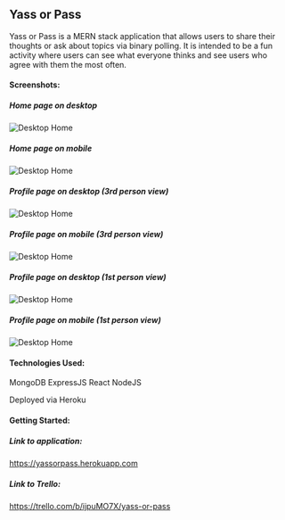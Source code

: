 ## Yass or Pass 

Yass or Pass is a MERN stack application that allows users to share their thoughts or ask about topics via binary polling. It is intended to be a fun activity where users can see what everyone thinks and see users who agree with them the most often.


#### Screenshots:

##### Home page on desktop

![Desktop Home](https://github.com/gregwebb/yass-or-pass/blob/master/public/screenshots/desktop-home.png?raw=true)

##### Home page on mobile

![Desktop Home](https://github.com/gregwebb/yass-or-pass/blob/master/public/screenshots/mobile-home.png?raw=true)

##### Profile page on desktop (3rd person view)

![Desktop Home](https://github.com/gregwebb/yass-or-pass/blob/master/public/screenshots/desktop-profile-other.png?raw=true)

##### Profile page on mobile (3rd person view)

![Desktop Home](https://github.com/gregwebb/yass-or-pass/blob/master/public/screenshots/mobile-profile-other.png?raw=true)

##### Profile page on desktop (1st person view)

![Desktop Home](https://github.com/gregwebb/yass-or-pass/blob/master/public/screenshots/desktop-profile.png?raw=true)

##### Profile page on mobile (1st person view)

![Desktop Home](https://github.com/gregwebb/yass-or-pass/blob/master/public/screenshots/mobile-profile.png?raw=true)



#### Technologies Used:

MongoDB
ExpressJS
React
NodeJS

Deployed via Heroku

#### Getting Started:

##### Link to application:
https://yassorpass.herokuapp.com

##### Link to Trello:
https://trello.com/b/ijpuMO7X/yass-or-pass